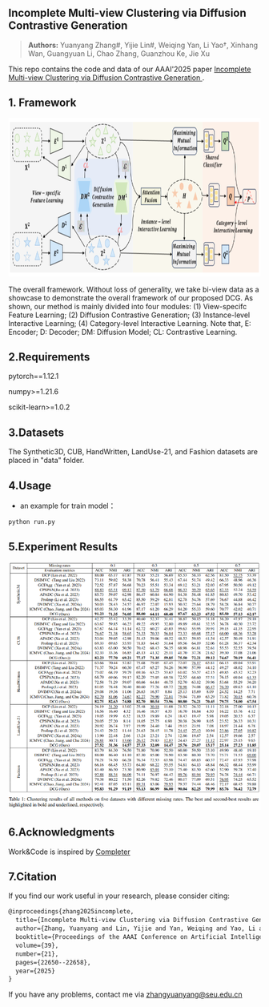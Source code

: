 ## Incomplete Multi-view Clustering via Diffusion Contrastive Generation
> **Authors:**
Yuanyang Zhang#, Yijie Lin#, Weiqing Yan, Li Yao†, Xinhang Wan, Guangyuan Li, Chao Zhang, Guanzhou Ke, Jie Xu

This repo contains the code and data of our AAAI'2025 paper [Incomplete Multi-view Clustering via Diffusion Contrastive Generation
](https://ojs.aaai.org/index.php/AAAI/article/view/34424).

## 1. Framework

<img src="https://github.com/zhangyuanyang21/2025-AAAI-DCG/blob/main/figs/framework.png"  width="897" height="317" />

The overall framework. Without loss of generality, we take bi-view data as a showcase to demonstrate the overall framework of our proposed
DCG. As shown, our method is mainly divided into four modules: (1) View-specifc Feature Learning; (2) Diffusion Contrastive
Generation; (3) Instance-level Interactive Learning; (4) Category-level Interactive Learning. Note that, E: Encoder; D: Decoder;
DM: Diffusion Model; CL: Contrastive Learning.

## 2.Requirements

pytorch==1.12.1

numpy>=1.21.6

scikit-learn>=1.0.2

## 3.Datasets

The Synthetic3D, CUB, HandWritten, LandUse-21, and Fashion datasets are placed in "data" folder.

## 4.Usage

- an example for train model：

```bash
python run.py
```

## 5.Experiment Results

<img src="https://github.com/zhangyuanyang21/2025-AAAI-DCG/blob/main/figs/table1.png"  width="897"  />

## 6.Acknowledgments

Work&Code is inspired by [Completer](https://github.com/XLearning-SCU/2021-CVPR-Completer)

## 7.Citation

If you find our work useful in your research, please consider citing:

```latex
@inproceedings{zhang2025incomplete,
  title={Incomplete Multi-view Clustering via Diffusion Contrastive Generation},
  author={Zhang, Yuanyang and Lin, Yijie and Yan, Weiqing and Yao, Li and Wan, Xinhang and Li, Guangyuan and Zhang, Chao and Ke, Guanzhou and Xu, Jie},
  booktitle={Proceedings of the AAAI Conference on Artificial Intelligence},
  volume={39},
  number={21},
  pages={22650--22658},
  year={2025}
}
```

If you have any problems, contact me via zhangyuanyang@seu.edu.cn
